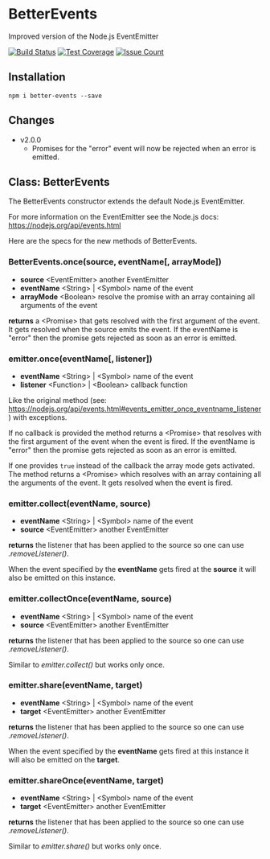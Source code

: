 # BetterEvents
Improved version of the Node.js EventEmitter

[![Build Status](https://travis-ci.org/robojones/better-events.svg?branch=master)](https://travis-ci.org/robojones/better-events)
[![Test Coverage](https://codeclimate.com/github/robojones/better-events/badges/coverage.svg)](https://codeclimate.com/github/robojones/better-events/coverage)
[![Issue Count](https://codeclimate.com/github/robojones/better-events/badges/issue_count.svg)](https://codeclimate.com/github/robojones/better-events)

## Installation

```
npm i better-events --save
```

## Changes

- v2.0.0
  - Promises for the "error" event will now be rejected when an error is emitted.

## Class: BetterEvents

The BetterEvents constructor extends the default Node.js EventEmitter.

For more information on the EventEmitter see the Node.js docs:
https://nodejs.org/api/events.html

Here are the specs for the new methods of BetterEvents.

### BetterEvents.once(source, eventName[, arrayMode])

- __source__ \<EventEmitter\> another EventEmitter
- __eventName__ \<String\> | \<Symbol\> name of the event
- __arrayMode__ \<Boolean\> resolve the promise with an array containing all arguments of the event

__returns__ a \<Promise\> that gets resolved with the first argument of the event.
It gets resolved when the source emits the event.
If the eventName is "error" then the promise gets rejected as soon as an error is emitted.

### emitter.once(eventName[, listener])

- __eventName__ \<String\> | \<Symbol\> name of the event
- __listener__ \<Function\> | \<Boolean\> callback function

Like the original method (see: https://nodejs.org/api/events.html#events_emitter_once_eventname_listener) with exceptions.

If no callback is provided the method returns a \<Promise\> that resolves with the first argument of the event when the event is fired.
If the eventName is "error" then the promise gets rejected as soon as an error is emitted.

If one provides `true` instead of the callback the array mode gets activated.
The method returns a \<Promise\> which resolves with an array containing all the arguments of the event.
It gets resolved when the event is fired.

### emitter.collect(eventName, source)

- __eventName__ \<String\> | \<Symbol\> name of the event
- __source__ \<EventEmitter\> another EventEmitter

__returns__ the listener that has been applied to the source so one can use _.removeListener()_.

When the event specified by the __eventName__ gets fired at the __source__ it will also be emitted on this instance.

### emitter.collectOnce(eventName, source)

- __eventName__ \<String\> | \<Symbol\> name of the event
- __source__ \<EventEmitter\> another EventEmitter

__returns__ the listener that has been applied to the source so one can use _.removeListener()_.

Similar to _emitter.collect()_ but works only once.

### emitter.share(eventName, target)

- __eventName__ \<String\> | \<Symbol\> name of the event
- __target__ \<EventEmitter\> another EventEmitter

__returns__ the listener that has been applied to the source so one can use _.removeListener()_.

When the event specified by the __eventName__ gets fired at this instance it will also be emitted on the __target__.

### emitter.shareOnce(eventName, target)

- __eventName__ \<String\> | \<Symbol\> name of the event
- __target__ \<EventEmitter\> another EventEmitter

__returns__ the listener that has been applied to the source so one can use _.removeListener()_.

Similar to _emitter.share()_ but works only once.
